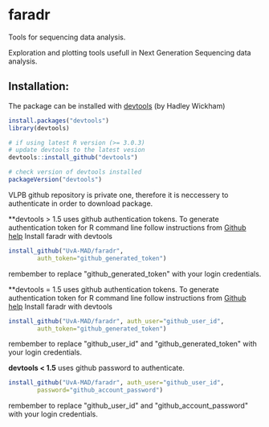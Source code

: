 # faradr

Tools for sequencing data analysis.

Exploration and plotting tools usefull in Next Generation Sequencing data analysis.

## Installation:
The package can be installed with [devtools](https://github.com/hadley/devtools) (by Hadley Wickham)
```R
install.packages("devtools")
library(devtools)

# if using latest R version (>= 3.0.3)
# update devtools to the latest vesion
devtools::install_github("devtools")

# check version of devtools installed
packageVersion("devtools")
```
VLPB github repository is private one, therefore it is neccessery to
authenticate in order to download package. 

**devtools > 1.5 uses github authentication tokens. To generate authentication token for R command line follow instructions
from [Github
help](https://help.github.com/articles/creating-an-access-token-for-command-line-use)
Install faradr with devtools
```R
install_github("UvA-MAD/faradr",
        auth_token="github_generated_token")
```
rembember to replace "github_generated_token" with your
login credentials.


**devtools = 1.5 uses github authentication tokens. To generate authentication token for R command line follow instructions
from [Github
help](https://help.github.com/articles/creating-an-access-token-for-command-line-use)
Install faradr with devtools
```R
install_github("UvA-MAD/faradr", auth_user="github_user_id",
        auth_token="github_generated_token")
```
rembember to replace "github_user_id" and "github_generated_token" with your
login credentials.

**devtools < 1.5** uses github password to authenticate. 
```R
install_github("UvA-MAD/faradr", auth_user="github_user_id",
        password="github_account_password")
```
rembember to replace "github_user_id" and "github_account_password" with your
login credentials.

